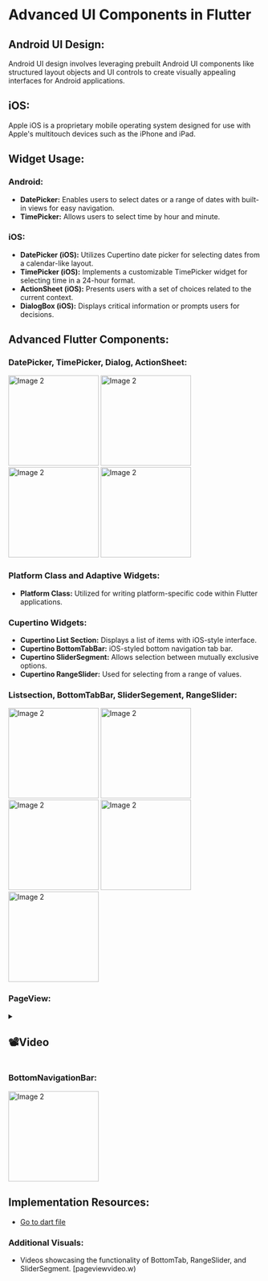 # Advanced UI Components in Flutter

## Android UI Design:
Android UI design involves leveraging prebuilt Android UI components like structured layout objects and UI controls to create visually appealing interfaces for Android applications.

## iOS:
Apple iOS is a proprietary mobile operating system designed for use with Apple's multitouch devices such as the iPhone and iPad.

## Widget Usage:

### Android:
- **DatePicker:** Enables users to select dates or a range of dates with built-in views for easy navigation.
- **TimePicker:** Allows users to select time by hour and minute.

### iOS:
- **DatePicker (iOS):** Utilizes Cupertino date picker for selecting dates from a calendar-like layout.
- **TimePicker (iOS):** Implements a customizable TimePicker widget for selecting time in a 24-hour format.
- **ActionSheet (iOS):** Presents users with a set of choices related to the current context.
- **DialogBox (iOS):** Displays critical information or prompts users for decisions.

## Advanced Flutter Components:

### DatePicker, TimePicker, Dialog, ActionSheet:

 <img src="https://github.com/AnjaliPurohit2811/adv_flutter_ch2/assets/143180602/61df22c8-aabb-476c-86fe-6cfa8f816db4" alt="Image 2" width="180" height="auto">
 <img src="https://github.com/AnjaliPurohit2811/adv_flutter_ch2/assets/143180602/36f37a6f-be85-40f2-a62d-1ce276785702" alt="Image 2" width="180" height="auto">
 <img src="https://github.com/AnjaliPurohit2811/adv_flutter_ch2/assets/143180602/ba32058b-e343-4d84-b62b-034030f571b0" alt="Image 2" width="180" height="auto">
 <img src="https://github.com/AnjaliPurohit2811/adv_flutter_ch2/assets/143180602/ee98b83d-5884-4465-ba9e-7f127797758d" alt="Image 2" width="180" height="auto">



### Platform Class and Adaptive Widgets:

- **Platform Class:** Utilized for writing platform-specific code within Flutter applications.
  
### Cupertino Widgets:

- **Cupertino List Section:** Displays a list of items with iOS-style interface.
- **Cupertino BottomTabBar:** iOS-styled bottom navigation tab bar.
- **Cupertino SliderSegment:** Allows selection between mutually exclusive options.
- **Cupertino RangeSlider:** Used for selecting from a range of values.

### Listsection, BottomTabBar, SliderSegement, RangeSlider:

 <img src="https://github.com/AnjaliPurohit2811/adv_flutter_ch2/assets/143180602/ec26dd8c-a6d8-4fbc-a64d-3ecb41f69a49" alt="Image 2" width="180" height="auto">
  <img src="https://github.com/AnjaliPurohit2811/adv_flutter_ch2/assets/143180602/0f02efff-25f5-46b0-8b99-767557504354" alt="Image 2" width="180" height="auto">


 <img src="https://github.com/AnjaliPurohit2811/adv_flutter_ch2/assets/143180602/0b9a38ff-2cdf-4ad2-9b78-c77014375b4a" alt="Image 2" width="180" height="auto">

 <img src="https://github.com/AnjaliPurohit2811/adv_flutter_ch2/assets/143180602/8bcc6778-d931-43da-b669-abcaad60d2d6" alt="Image 2" width="180" height="auto">

 <img src="https://github.com/AnjaliPurohit2811/adv_flutter_ch2/assets/143180602/8fc02eff-5563-47b2-8563-e9dc82f18c1c" alt="Image 2" width="180" height="auto">


### PageView:

  <details> 
  <summary><h2>📽️Video</h2></summary>
  <p>
    <table align="center">
  <tr>
    <video src ="https://github.com/AnjaliPurohit2811/adv_flutter_ch2/assets/143180602/28685b51-ef44-42a7-9079-4df92df87d5c"></video> </h1>  
  </tr>
    </table>   
  </p>
  </details>


### BottomNavigationBar:

  <img src="https://github.com/AnjaliPurohit2811/adv_flutter_ch2/assets/143180602/da6f6bb0-6176-4e7d-97cd-3c323b67dc9c" alt="Image 2" width="180" height="auto">

## Implementation Resources:

- [Go to dart file](https://github.com/AnjaliPurohit2811/adv_flutter_ch2)

### Additional Visuals:
- Videos showcasing the functionality of BottomTab, RangeSlider, and SliderSegment.
[pageviewvideo.w)
